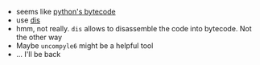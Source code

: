 - seems like [python's bytecode](https://harpaz.wordpress.com/2019/04/13/python-byte-code-part-4-word-code-tricks/)
- use [dis](https://docs.python.org/3/library/dis.html)
- hmm, not really. `dis` allows to disassemble the code into bytecode. Not the other way
- Maybe `uncompyle6` might be a helpful tool
- ... I'll be back
